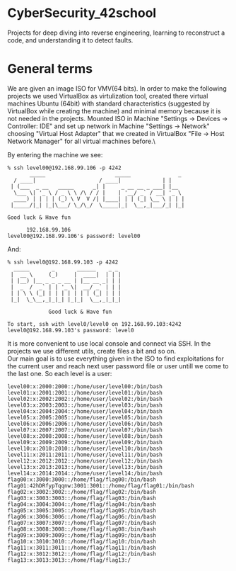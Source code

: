 # CyberSecurity_42school
Projects for deep diving into reverse engineering, learning to reconstruct a code, and understanding it to detect faults.

# General terms
We are given an image ISO for VMV(64 bits). In order to make the following projects we used VirtualBox as virtulization tool, created there virtual machines Ubuntu (64bit) with standard characteristics (suggested by VirtualBox while creating the machine) and minimal memory because it is not needed in the projects. Mounted ISO in Machine "Settings -> Devices -> Controller: IDE" and set up network in Machine "Settings -> Network" choosing "Virtual Host Adapter" that we created in VirtualBox "File -> Host Network Manager" for all virtual machines before.\

By entering the machine we see:

	% ssh level00@192.168.99.106 -p 4242
		   _____                      _____               _
	  / ____|                    / ____|             | |
	 | (___  _ __   _____      _| |     _ __ __ _ ___| |__
	  \___ \| '_ \ / _ \ \ /\ / / |    | '__/ _` / __| '_ \
	  ____) | | | | (_) \ V  V /| |____| | | (_| \__ \ | | |
	 |_____/|_| |_|\___/ \_/\_/  \_____|_|  \__,_|___/_| |_|

  	Good luck & Have fun

          192.168.99.106
	level00@192.168.99.106's password: level00

And:


	% ssh level0@192.168.99.103 -p 4242
	  _____       _       ______    _ _
	 |  __ \     (_)     |  ____|  | | |
	 | |__) |__ _ _ _ __ | |__ __ _| | |
	 |  _  /  _` | | '_ \|  __/ _` | | |
	 | | \ \ (_| | | | | | | | (_| | | |
	 |_|  \_\__,_|_|_| |_|_|  \__,_|_|_|

                 Good luck & Have fun

  	To start, ssh with level0/level0 on 192.168.99.103:4242
	level0@192.168.99.103's password: level0

It is more convenient to use local console and connect via SSH. In the projects we use different utils, create files a bit and so on.\
Our main goal is to use everything given in the ISO to find exploitations for the current user and reach next user password file or user untill we come to the last one. So each level is a user:

	level00:x:2000:2000::/home/user/level00:/bin/bash
	level01:x:2001:2001::/home/user/level01:/bin/bash
	level02:x:2002:2002::/home/user/level02:/bin/bash
	level03:x:2003:2003::/home/user/level03:/bin/bash
	level04:x:2004:2004::/home/user/level04:/bin/bash
	level05:x:2005:2005::/home/user/level05:/bin/bash
	level06:x:2006:2006::/home/user/level06:/bin/bash
	level07:x:2007:2007::/home/user/level07:/bin/bash
	level08:x:2008:2008::/home/user/level08:/bin/bash
	level09:x:2009:2009::/home/user/level09:/bin/bash
	level10:x:2010:2010::/home/user/level10:/bin/bash
	level11:x:2011:2011::/home/user/level11:/bin/bash
	level12:x:2012:2012::/home/user/level12:/bin/bash
	level13:x:2013:2013::/home/user/level13:/bin/bash
	level14:x:2014:2014::/home/user/level14:/bin/bash
	flag00:x:3000:3000::/home/flag/flag00:/bin/bash
	flag01:42hDRfypTqqnw:3001:3001::/home/flag/flag01:/bin/bash
	flag02:x:3002:3002::/home/flag/flag02:/bin/bash
	flag03:x:3003:3003::/home/flag/flag03:/bin/bash
	flag04:x:3004:3004::/home/flag/flag04:/bin/bash
	flag05:x:3005:3005::/home/flag/flag05:/bin/bash
	flag06:x:3006:3006::/home/flag/flag06:/bin/bash
	flag07:x:3007:3007::/home/flag/flag07:/bin/bash
	flag08:x:3008:3008::/home/flag/flag08:/bin/bash
	flag09:x:3009:3009::/home/flag/flag09:/bin/bash
	flag10:x:3010:3010::/home/flag/flag10:/bin/bash
	flag11:x:3011:3011::/home/flag/flag11:/bin/bash
	flag12:x:3012:3012::/home/flag/flag12:/bin/bash
	flag13:x:3013:3013::/home/flag/flag13:/